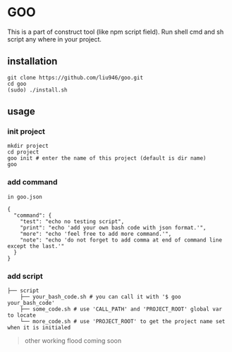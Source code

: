 # GOO

This is a part of construct tool (like npm script field).
Run shell cmd and sh script any where in your project.

## installation

```
git clone https://github.com/liu946/goo.git
cd goo
(sudo) ./install.sh
```

## usage

### init project

```
mkdir project
cd project
goo init # enter the name of this project (default is dir name)
goo
```

### add command
`in goo.json`

```
{
  "command": {
    "test": "echo no testing script",
    "print": "echo 'add your own bash code with json format.'",
    "more": "echo 'feel free to add more command.'",
    "note": "echo 'do not forget to add comma at end of command line except the last.'"
  }
}

```

### add script

```
├── script
    ├── your_bash_code.sh # you can call it with '$ goo your_bash_code'
    ├── some_code.sh # use 'CALL_PATH' and 'PROJECT_ROOT' global var to locate
    └── more_code.sh # use 'PROJECT_ROOT' to get the project name set when it is initialed

```


> other working flood coming soon
